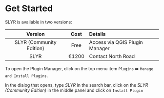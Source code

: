 # Get Started
SLYR is available in two versions:
  
Version | Cost | Details
:-------: | :-----: |:------ 
SLYR (Community Edition) | Free | Access via QGIS Plugin Manager 
SLYR  | €1200 | Contact North Road 

[comment]: <> (I want to remove the shading in the second row)

To open the Plugin Manager, click on the top menu item `Plugins` :arrow_right: `Manage and Install Plugins`.

In the dialog that opens, type *SLYR* in the search bar, click on the *SLYR (Community Edition)* in the middle panel and click on `Install Plugin`

